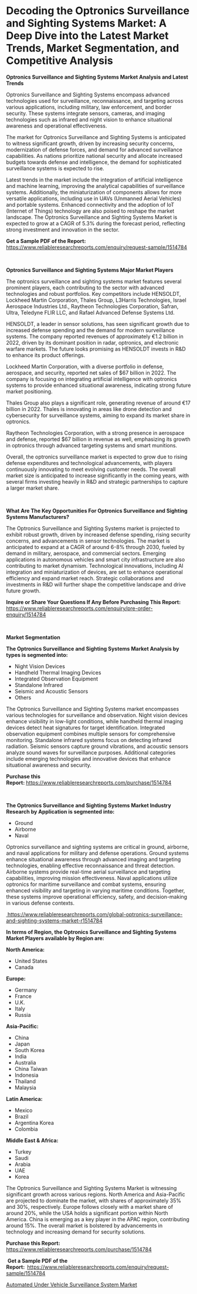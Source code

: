 <p><h1>Decoding the Optronics Surveillance and Sighting Systems Market: A Deep Dive into the Latest Market Trends, Market Segmentation, and Competitive Analysis</h1></p><p><strong>Optronics Surveillance and Sighting Systems Market Analysis and Latest Trends</strong></p>
<p><p>Optronics Surveillance and Sighting Systems encompass advanced technologies used for surveillance, reconnaissance, and targeting across various applications, including military, law enforcement, and border security. These systems integrate sensors, cameras, and imaging technologies such as infrared and night vision to enhance situational awareness and operational effectiveness.</p><p>The market for Optronics Surveillance and Sighting Systems is anticipated to witness significant growth, driven by increasing security concerns, modernization of defense forces, and demand for advanced surveillance capabilities. As nations prioritize national security and allocate increased budgets towards defense and intelligence, the demand for sophisticated surveillance systems is expected to rise.</p><p>Latest trends in the market include the integration of artificial intelligence and machine learning, improving the analytical capabilities of surveillance systems. Additionally, the miniaturization of components allows for more versatile applications, including use in UAVs (Unmanned Aerial Vehicles) and portable systems. Enhanced connectivity and the adoption of IoT (Internet of Things) technology are also poised to reshape the market landscape. The Optronics Surveillance and Sighting Systems Market is expected to grow at a CAGR of 5.3% during the forecast period, reflecting strong investment and innovation in the sector.</p></p>
<p><strong>Get a Sample PDF of the Report:&nbsp;</strong> <a href="https://www.reliableresearchreports.com/enquiry/request-sample/1514784?utm_campaign=2287&utm_medium=2&utm_source=Github&utm_content=ia&utm_term=29032025&utm_id=optronics-surveillance-and-sighting-systems">https://www.reliableresearchreports.com/enquiry/request-sample/1514784</a></p>
<p>&nbsp;</p>
<p><strong>Optronics Surveillance and Sighting Systems Major Market Players</strong></p>
<p><p>The optronics surveillance and sighting systems market features several prominent players, each contributing to the sector with advanced technologies and robust portfolios. Key competitors include HENSOLDT, Lockheed Martin Corporation, Thales Group, L3Harris Technologies, Israel Aerospace Industries Ltd., Raytheon Technologies Corporation, Safran, Ultra, Teledyne FLIR LLC, and Rafael Advanced Defense Systems Ltd.</p><p>HENSOLDT, a leader in sensor solutions, has seen significant growth due to increased defense spending and the demand for modern surveillance systems. The company reported revenues of approximately €1.2 billion in 2022, driven by its dominant position in radar, optronics, and electronic warfare markets. The future looks promising as HENSOLDT invests in R&D to enhance its product offerings.</p><p>Lockheed Martin Corporation, with a diverse portfolio in defense, aerospace, and security, reported net sales of $67 billion in 2022. The company is focusing on integrating artificial intelligence with optronics systems to provide enhanced situational awareness, indicating strong future market positioning.</p><p>Thales Group also plays a significant role, generating revenue of around €17 billion in 2022. Thales is innovating in areas like drone detection and cybersecurity for surveillance systems, aiming to expand its market share in optronics.</p><p>Raytheon Technologies Corporation, with a strong presence in aerospace and defense, reported $67 billion in revenue as well, emphasizing its growth in optronics through advanced targeting systems and smart munitions.</p><p>Overall, the optronics surveillance market is expected to grow due to rising defense expenditures and technological advancements, with players continuously innovating to meet evolving customer needs. The overall market size is anticipated to increase significantly in the coming years, with several firms investing heavily in R&D and strategic partnerships to capture a larger market share.</p></p>
<p>&nbsp;</p>
<p><strong>What Are The Key Opportunities For Optronics Surveillance and Sighting Systems Manufacturers?</strong></p>
<p><p>The Optronics Surveillance and Sighting Systems market is projected to exhibit robust growth, driven by increased defense spending, rising security concerns, and advancements in sensor technologies. The market is anticipated to expand at a CAGR of around 6-8% through 2030, fueled by demand in military, aerospace, and commercial sectors. Emerging applications in autonomous vehicles and smart city infrastructure are also contributing to market dynamism. Technological innovations, including AI integration and miniaturization of devices, are set to enhance operational efficiency and expand market reach. Strategic collaborations and investments in R&D will further shape the competitive landscape and drive future growth.</p></p>
<p><strong>Inquire or Share Your Questions If Any Before Purchasing This Report:</strong> <a href="https://www.reliableresearchreports.com/enquiry/pre-order-enquiry/1514784?utm_campaign=2287&utm_medium=2&utm_source=Github&utm_content=ia&utm_term=29032025&utm_id=optronics-surveillance-and-sighting-systems">https://www.reliableresearchreports.com/enquiry/pre-order-enquiry/1514784</a></p>
<p>&nbsp;</p>
<p><strong>Market Segmentation</strong></p>
<p><strong>The Optronics Surveillance and Sighting Systems Market Analysis by types is segmented into:</strong></p>
<p><ul><li>Night Vision Devices</li><li>Handheld Thermal Imaging Devices</li><li>Integrated Observation Equipment</li><li>Standalone Infrared</li><li>Seismic and Acoustic Sensors</li><li>Others</li></ul></p>
<p><p>The Optronics Surveillance and Sighting Systems market encompasses various technologies for surveillance and observation. Night vision devices enhance visibility in low-light conditions, while handheld thermal imaging devices detect heat signatures for target identification. Integrated observation equipment combines multiple sensors for comprehensive monitoring. Standalone infrared systems focus on detecting infrared radiation. Seismic sensors capture ground vibrations, and acoustic sensors analyze sound waves for surveillance purposes. Additional categories include emerging technologies and innovative devices that enhance situational awareness and security.</p></p>
<p><strong>Purchase this Report:&nbsp;</strong><a href="https://www.reliableresearchreports.com/purchase/1514784?utm_campaign=2287&utm_medium=2&utm_source=Github&utm_content=ia&utm_term=29032025&utm_id=optronics-surveillance-and-sighting-systems">https://www.reliableresearchreports.com/purchase/1514784</a></p>
<p>&nbsp;</p>
<p><strong>The Optronics Surveillance and Sighting Systems Market Industry Research by Application is segmented into:</strong></p>
<p><ul><li>Ground</li><li>Airborne</li><li>Naval</li></ul></p>
<p><p>Optronics surveillance and sighting systems are critical in ground, airborne, and naval applications for military and defense operations. Ground systems enhance situational awareness through advanced imaging and targeting technologies, enabling effective reconnaissance and threat detection. Airborne systems provide real-time aerial surveillance and targeting capabilities, improving mission effectiveness. Naval applications utilize optronics for maritime surveillance and combat systems, ensuring enhanced visibility and targeting in varying maritime conditions. Together, these systems improve operational efficiency, safety, and decision-making in various defense contexts.</p></p>
<p><a href="https://www.reliableresearchreports.com/global-optronics-surveillance-and-sighting-systems-market-r1514784?utm_campaign=2287&utm_medium=2&utm_source=Github&utm_content=ia&utm_term=29032025&utm_id=optronics-surveillance-and-sighting-systems">&nbsp;https://www.reliableresearchreports.com/global-optronics-surveillance-and-sighting-systems-market-r1514784</a></p>
<p><strong>In terms of Region, the Optronics Surveillance and Sighting Systems Market Players available by Region are:</strong></p>
<p>
    <p> <strong> North America: </strong>
        <ul>
            <li>United States</li>
            <li>Canada</li>
        </ul>
        </p> 
    <p> <strong> Europe: </strong>
        <ul>
            <li>Germany</li>
            <li>France</li>
            <li>U.K.</li>
            <li>Italy</li>
            <li>Russia</li>
        </ul>
        </p> 
    <p> <strong> Asia-Pacific: </strong>
        <ul>
            <li>China</li>
            <li>Japan</li>
            <li>South Korea</li>
            <li>India</li>
            <li>Australia</li>
            <li>China Taiwan</li>
            <li>Indonesia</li>
            <li>Thailand</li>
            <li>Malaysia</li>
        </ul>
        </p> 
    <p> <strong> Latin America: </strong>
        <ul>
            <li>Mexico</li>
            <li>Brazil</li>
            <li>Argentina Korea</li>
            <li>Colombia</li>
        </ul>
        </p> 
    <p> <strong> Middle East & Africa: </strong>
        <ul>
            <li>Turkey</li>
            <li>Saudi</li>
            <li>Arabia</li>
            <li>UAE</li>
            <li>Korea</li>
        </ul>
    </p>
    </p>
<p><p>The Optronics Surveillance and Sighting Systems Market is witnessing significant growth across various regions. North America and Asia-Pacific are projected to dominate the market, with shares of approximately 35% and 30%, respectively. Europe follows closely with a market share of around 20%, while the USA holds a significant portion within North America. China is emerging as a key player in the APAC region, contributing around 15%. The overall market is bolstered by advancements in technology and increasing demand for security solutions.</p></p>
<p><strong>Purchase this Report: </strong><a href="https://www.reliableresearchreports.com/purchase/1514784?utm_campaign=2287&utm_medium=2&utm_source=Github&utm_content=ia&utm_term=29032025&utm_id=optronics-surveillance-and-sighting-systems">https://www.reliableresearchreports.com/purchase/1514784</a></p>
<p>&nbsp;<strong>Get a Sample PDF of the Report:&nbsp;&nbsp;</strong><a href="https://www.reliableresearchreports.com/enquiry/request-sample/1514784?utm_campaign=2287&utm_medium=2&utm_source=Github&utm_content=ia&utm_term=29032025&utm_id=optronics-surveillance-and-sighting-systems">https://www.reliableresearchreports.com/enquiry/request-sample/1514784</a></p>
<p><strong></strong></p>
<p><p><a href="https://github.com/GenaGaines34/Market-Research-Report-List-2/blob/main/automated-under-vehicle-surveillance-system-market.md?utm_campaign=2287&utm_medium=2&utm_source=Github&utm_content=ia&utm_term=29032025&utm_id=optronics-surveillance-and-sighting-systems">Automated Under Vehicle Surveillance System Market</a></p></p>